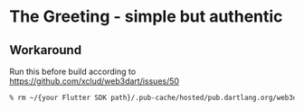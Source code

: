 # The Greeting - simple but authentic

## Workaround
Run this before build according to https://github.com/xclud/web3dart/issues/50
```sh
% rm ~/{your Flutter SDK path}/.pub-cache/hosted/pub.dartlang.org/web3dart-2.4.1/build.yaml
```